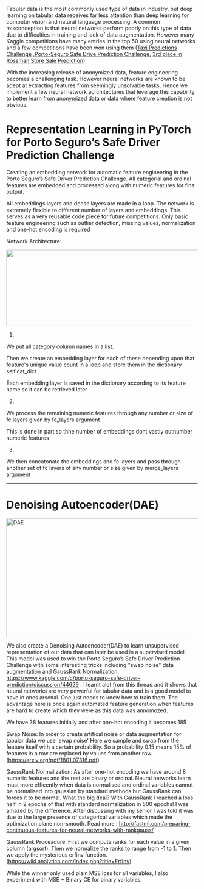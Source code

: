 Tabular data is the most commonly used type of data in industry, but deep learning on tabular data receives far less attention than deep learning for computer vision and natural language processing. A common misconception is that neural networks perform poorly on this type of data due to difficulties in training and lack of data augmentation. However many Kaggle competitions have many entries in the top 50 using neural networks and a few competitions have been won using them ([Taxi Predictions Challenge](http://blog.kaggle.com/2015/07/27/taxi-trajectory-winners-interview-1st-place-team-🚕/) ,[Porto-Seguro Safe Drive Prediction Challenge](https://www.kaggle.com/c/porto-seguro-safe-driver-prediction/discussion/44629#latest-532540), [3rd place in Rossman Store Sale Prediction](http://blog.kaggle.com/2016/01/22/rossmann-store-sales-winners-interview-3rd-place-cheng-gui/))

With the increasing release of anonymized data, feature engineering becomes a challenging task. However neural networks are known to be adept at extracting features from seemingly unsolvable tasks. Hence we implement a few neural network acrchitectures that leverage this capability to better learn from anonymized data or data where feature creation is not obvious.

# Representation Learning in PyTorch for Porto Seguro’s Safe Driver Prediction Challenge

Creating an embedding network for automatic feature engineering in the Porto Seguro’s Safe Driver Prediction Challenge.
All categorial and ordinal features are embedded and processed along with numeric features for final output.

All embeddings layers and dense layers are made in a loop. The network is extremely flexible to different number of layers and embeddings. This serves as a very reusable code piece for future competitions. Only basic feature engineering such as outlier detection, missing values, normalization and one-hot encoding is required

Network Architecture:

<img src="https://camo.githubusercontent.com/f8ef85636f11960c7b85d465a9844695480ff37f/68747470733a2f2f6769746875622e636f6d2f7869616f7a686f7577616e672f6b6167676c652d706f72746f2d73656775726f2f7261772f383364373934663664636536333234366165663637323039626635393662646165353466656132322f4a7570797465725f6e6e6d6f64656c2f4a7570797465725f696d6167652f4e4e5f6c617965722e706e67" width="700" height="200">


1)

We put all category column names in a list.

Then we create an embedding layer for each of these depending upon that feature's unique value count in a loop and store them in the dictionary self.cat_dict

Each embedding layer is saved in the dictionary according to its feature name so it can be retrieved later

2)

We process the remaining numeric features through any number or size of fc layers given by fc_layers argument

This is done in part so thhe number of embeddings dont vastly outnumber numeric features

3)

We then concatonate the embeddings and fc layers and pass through another set of fc layers of any number or size given by merge_layers argument


-----
# Denoising Autoencoder(DAE)


<img src="https://github.com/bluesky314/Representation-Learning-Porto-Seguro-s-Safe-Driver-Prediction/blob/master/DAE.png" alt="DAE" width=520 height=311>

We also create a Denoising Autoencoder(DAE) to learn unsupervised representation of our data that can later be used in a supervised model. This model was used to win the Porto Seguro’s Safe Driver Prediction Challenge with some interesting tricks including "swap noise" data augmentation and GaussRank Normalization: https://www.kaggle.com/c/porto-seguro-safe-driver-prediction/discussion/44629 . I learnt alot from this thread and it shows that neural networks are very powerful for tabular data and is a good model to have in ones arsenal. One just needs to know how to train them. The advantage here is once again automated feature generation when features are hard to create which they were as this data was annomozed. 

We have 38 features initially and after one-hot encoding it becomes 185 

Swap Noise: In order to create artifical noise or data augmentation for tabular data we use 'swap noise' Here we sample and swap from the feature itself with a certain probability. So a probability 0.15 means 15% of features in a row are replaced by values from another row. (https://arxiv.org/pdf/1801.07316.pdf)
 
GaussRank Normalization: As after one-hot encoding we have around 8 numeric features and the rest are binary or ordinal. Neural networks learn must more efficently when data is normalised and ordinal variables cannot be normalised into gaussian by standard methods but GaussRank can forces it to be normal. What the big deal? With GaussRank I reached a loss half in 2 epochs of that with standard normalization in 500 epochs! I was amazed by the difference. After discussing with my senior I was told it was due to the large presence of categorical variables which made the optimization plane non-smooth. 
Read more : http://fastml.com/preparing-continuous-features-for-neural-networks-with-rankgauss/

GaussRank Proceadure:
First we compute ranks for each value in a given column (argsort). 
Then we normalize the ranks to range from -1 to 1. 
Then we apply the mysterious erfinv function. (https://wiki.analytica.com/index.php?title=ErfInv)

While the winner only used plain MSE loss for all variables, I also experiment with MSE + Binary CE for binary variables. 

